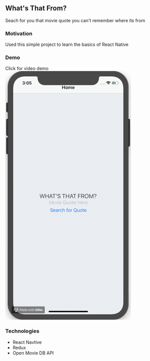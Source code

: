 ## What's That From?

Seach for you that movie quote you can't remember where its from

### Motivation

Used this simple project to learn the basics of React Native

### Demo

Click for video demo
[![demo](./Demo/WTF_Demo.gif)](http://www.youtube.com/watch/YVWwp3AdOxU)

### Technologies

- React Navtive
- Redux
- Open Movie DB API
